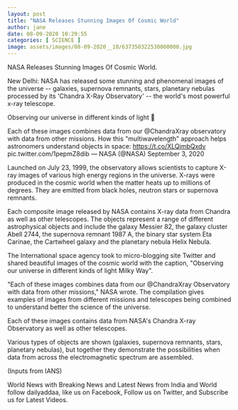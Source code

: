 ```yaml
---
layout: post
title: "NASA Releases Stunning Images Of Cosmic World"
author: jane 
date: 08-09-2020 10:29:55 
categories: [ SCIENCE ] 
image: assets/images/08-09-2020__10/637350322530000000.jpg
---
```

NASA Releases Stunning Images Of Cosmic World.

New Delhi: NASA has released some stunning and phenomenal images of the universe -- galaxies, supernova remnants, stars, planetary nebulas processed by its 'Chandra X-Ray Observatory' -- the world's most powerful x-ray telescope.

Observing our universe in different kinds of light 🌌



Each of these images combines data from our @ChandraXray observatory with data from other missions. How this "multiwavelength" approach helps astronomers understand objects in space: https://t.co/XLQjmbQxdv pic.twitter.com/1pepmZ8dib — NASA (@NASA) September 3, 2020

Launched on July 23, 1999, the observatory allows scientists to capture X-ray images of various high energy regions in the universe. X-rays were produced in the cosmic world when the matter heats up to millions of degrees. They are emitted from black holes, neutron stars or supernova remnants.

Each composite image released by NASA contains X-ray data from Chandra as well as other telescopes. The objects represent a range of different astrophysical objects and include the galaxy Messier 82, the galaxy cluster Abell 2744, the supernova remnant 1987 A, the binary star system Eta Carinae, the Cartwheel galaxy and the planetary nebula Helix Nebula.

The International space agency took to micro-blogging site Twitter and shared beautiful images of the cosmic world with the caption, "Observing our universe in different kinds of light Milky Way".

"Each of these images combines data from our @ChandraXray Observatory with data from other missions," NASA wrote. The compilation gives examples of images from different missions and telescopes being combined to understand better the science of the universe.

Each of these images contains data from NASA's Chandra X-ray Observatory as well as other telescopes.

Various types of objects are shown (galaxies, supernova remnants, stars, planetary nebulas), but together they demonstrate the possibilities when data from across the electromagnetic spectrum are assembled.

(Inputs from IANS)

World News with Breaking News and Latest News from India and World follow dailyaddaa, like us on Facebook, Follow us on Twitter, and Subscribe us for Latest Videos.